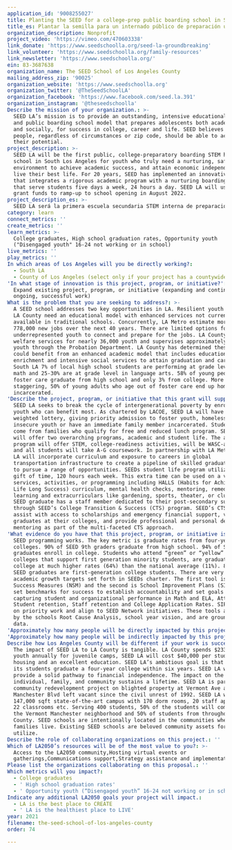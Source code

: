 ```yaml
---
application_id: '9008255027'
title: Planting the SEED for a college-prep public boarding school in South LA
title_es: Plantar la semilla para un internado público de preparación universitaria en el sur de Los Ángeles
organization_description: Nonprofit
project_video: 'https://vimeo.com/470603338'
link_donate: 'https://www.seedschoolla.org/seed-la-groundbreaking'
link_volunteer: 'https://www.seedschoolla.org/family-resources'
link_newsletter: 'https://www.seedschoolla.org/'
ein: 83-3687638
organization_name: The SEED School of Los Angeles County
mailing_address_zip: '90025'
organization_website: 'https://www.seedschoolla.org'
organization_twitter: '@TheSeedSchoolLA'
organization_facebook: 'https://www.facebook.com/seed.la.391'
organization_instagram: '@theseedschoolla'
Describe the mission of your organization.: >-
  SEED LA’s mission is to provide an outstanding, intensive educational program
  and public boarding school model that prepares adolescents both academically
  and socially, for success in college, career and life. SEED believes all young
  people, regardless of circumstances or zip code, should be able to achieve
  their potential.
project_description: >-
  SEED LA will be the first public, college-preparatory boarding STEM high
  school in South Los Angeles for youth who truly need a nurturing, safe
  environment to achieve academic success, and attain economic independence to
  live their best life. For 20 years, SEED has implemented an innovative model
  that integrates a rigorous academic program with a nurturing boarding program
  that serve students five days a week, 24 hours a day. SEED LA will use LA2050
  grant funds to ramp-up to school opening in August 2022.
project_description_es: >-
  SEED LA será la primera escuela secundaria STEM interna de preparación universitaria pública en el sur de Los Ángeles para jóvenes que realmente necesitan un entorno seguro y enriquecedor para lograr el éxito académico y lograr la independencia económica para vivir su mejor vida. Durante 20 años, SEED ha implementado un modelo innovador que integra un programa académico riguroso con un programa de internado enriquecedor que atiende a los estudiantes cinco días a la semana, las 24 horas del día. SEED LA utilizará los fondos de la subvención LA2050 para acelerar la apertura de la escuela en agosto de 2022.
category: learn
connect_metrics: ''
create_metrics: ''
learn_metrics: >-
  College graduates, High school graduation rates, Opportunity youth
  ("Disengaged youth" 16-24 not working or in school)
live_metrics: ''
play_metrics: ''
In which areas of Los Angeles will you be directly working?:
  - South LA
  - County of Los Angeles (select only if your project has a countywide benefit)
'In what stage of innovation is this project, program, or initiative?': >-
  Expand existing project, program, or initiative (expanding and continuing
  ongoing, successful work)
What is the problem that you are seeking to address?: >-
  A SEED school addresses two key opportunities in LA. Resilient youth served by
  LA County need an educational model with enhanced services not currently
  available in traditional schools. Concurrently, LA Metro estimate more than
  778,000 new jobs over the next 40 years. There are limited options for
  underrepresented youth to connect and prepare for the jobs. LA County provides
  welfare services for nearly 36,000 youth and supervises approximately 10,000
  youth through the Probation Department. LA County has determined these youth
  could benefit from an enhanced academic model that includes educational
  enrichment and intensive social services to attain graduation and career. In
  South LA 7% of local high school students are performing at grade level in
  math and 25-30% are at grade level in language arts. 58% of young people in
  foster care graduate from high school and only 3% from college. More
  staggering, 50% of young adults who age out of foster care end up homeless or
  incarcerated.
'Describe the project, program, or initiative that this grant will support to address the problem identified.': >-
  SEED LA seeks to break the cycle of intergenerational poverty by enrolling
  youth who can benefit most. As chartered by LACOE, SEED LA will have a
  weighted lottery, giving priority admission to foster youth, homeless/housing
  insecure youth or have an immediate family member incarcerated. Students will
  come from families who qualify for free and reduced lunch program. SEED LA
  will offer two overarching programs, academic and student life. The academic
  program will offer STEM, college-readiness activities, will be WASC-accredited
  and all students will take A-G coursework. In partnership with LA Metro, SEED
  LA will incorporate curriculum and exposure to careers in global
  transportation infrastructure to create a pipeline of skilled graduates ready
  to pursue a range of opportunities. SEEDs student life program utilizes the
  gift of time, 120 hours each week. This extra time can be used on a variety of
  services, activities, or programming including HALLS (Habits for Achieving
  Life Long Success) curriculum, mental health checks, mentoring, remedial
  learning and extracurriculars like gardening, sports, theater, or clubs. Every
  SEED graduate has a staff member dedicated to their post-secondary success
  through SEED’s College Transition & Success (CTS) program. SEED’s CTS advisors
  assist with access to scholarships and emergency financial support, visit
  graduates at their colleges, and provide professional and personal development
  mentoring as part of the multi-faceted CTS approach.
'What evidence do you have that this project, program, or initiative is or will be successful, and how will you define and measure success?': >-
  SEED programming works. The key metric is graduate rates from four-year
  colleges. 90% of SEED 9th graders graduate from high school. 94% of SEED
  graduates enroll in college. Students who attend “green” or “yellow” colleges,
  colleges that support first generation minority students, are graduating
  college at much higher rates (64%) than the national average (11%). 80% of
  SEED graduates are first-generation college students. There are very specific
  academic growth targets set forth in SEEDs charter. The first tool is Network
  Success Measures (NSM) and the second is School Improvement Plans (SIP). NSMs
  set benchmarks for success to establish accountability and set goals by
  capturing student and organizational performance in Math and ELA, Attendance,
  Student retention, Staff retention and College Application Rates. SIPs focus
  on priority work and align to SEED Network initiatives. These tools are guided
  by the schools Root Cause Analysis, school year vision, and are grounded in
  data.
'Approximately how many people will be directly impacted by this project, program, or initiative?': '30'
'Approximately how many people will be indirectly impacted by this project, program, or initiative?': '125'
Describe how Los Angeles County will be different if your work is successful.: >-
  The impact of SEED LA to LA County is tangible. LA County spends $233,000 per
  youth annually for juvenile camps, SEED LA will cost $40,000 per student for
  housing and an excellent education. SEED LA’s ambitious goal is that 75% of
  its students graduate a four-year college within six years. SEED LA will
  provide a solid pathway to financial independence. The impact on the
  individual, family, and community sustains a lifetime. SEED LA is part of a
  community redevelopment project on blighted property at Vermont Ave and
  Manchester Blvd left vacant since the civil unrest of 1992. SEED LA will be
  147,000 sqft state-of-the-art campus with 170 dorm rooms, 20 staff apartments,
  22 classrooms etc. Serving 400 students, 50% of the students will come from
  the Vermont Manchester neighborhood and 50% of students from throughout LA
  County. SEED schools are intentionally located in the communities where its
  families live. Existing SEED schools are beloved community assets for all to
  utilize.
Describe the role of collaborating organizations on this project.: ''
Which of LA2050’s resources will be of the most value to you?: >-
  Access to the LA2050 community,Hosting virtual events or
  gatherings,Communications support,Strategy assistance and implementation
Please list the organizations collaborating on this proposal.: ''
Which metrics will you impact?:
  - College graduates
  - ' High school graduation rates'
  - ' Opportunity youth (“Disengaged youth” 16-24 not working or in school)'
Indicate any additional LA2050 goals your project will impact.:
  - LA is the best place to CREATE
  - ' LA is the healthiest place to LIVE'
year: 2021
filename: the-seed-school-of-los-angeles-county
order: 74

---
```

